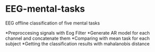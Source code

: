# EEG-mental-tasks
EEG offline classification of five mental tasks

*Preproccesing signals with Eog Filter
*Generate AR model for each channel and concatenate them
*Comparing with mean task for each subject
*Getting the classification results with mahalanobis distance

